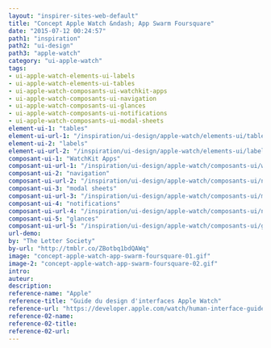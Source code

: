 ```yaml
---
layout: "inspirer-sites-web-default"
title: "Concept Apple Watch &ndash; App Swarm Foursquare"
date: "2015-07-12 00:24:57"
path1: "inspiration"
path2: "ui-design"
path3: "apple-watch"
category: "ui-apple-watch"
tags:
- ui-apple-watch-elements-ui-labels
- ui-apple-watch-elements-ui-tables
- ui-apple-watch-composants-ui-watchkit-apps
- ui-apple-watch-composants-ui-navigation
- ui-apple-watch-composants-ui-glances
- ui-apple-watch-composants-ui-notifications
- ui-apple-watch-composants-ui-modal-sheets
element-ui-1: "tables"
element-ui-url-1: "/inspiration/ui-design/apple-watch/elements-ui/tables/"
element-ui-2: "labels"
element-ui-url-2: "/inspiration/ui-design/apple-watch/elements-ui/labels/"
composant-ui-1: "WatchKit Apps"
composant-ui-url-1: "/inspiration/ui-design/apple-watch/composants-ui/watchkit-apps/"
composant-ui-2: "navigation"
composant-ui-url-2: "/inspiration/ui-design/apple-watch/composants-ui/navigation/"
composant-ui-3: "modal sheets"
composant-ui-url-3: "/inspiration/ui-design/apple-watch/composants-ui/modal-sheets/"
composant-ui-4: "notifications"
composant-ui-url-4: "/inspiration/ui-design/apple-watch/composants-ui/notifications/"
composant-ui-5: "glances"
composant-ui-url-5: "/inspiration/ui-design/apple-watch/composants-ui/glances/"
url-demo:
by: "The Letter Society"
by-url: "http://tmblr.co/ZBotbq1bdQAWq"
image: "concept-apple-watch-app-swarm-foursquare-01.gif"
image-2: "concept-apple-watch-app-swarm-foursquare-02.gif"
intro:
auteur:
description:
reference-name: "Apple"
reference-title: "Guide du design d'interfaces Apple Watch"
reference-url: "https://developer.apple.com/watch/human-interface-guidelines/"
reference-02-name:
reference-02-title:
reference-02-url:
---
```

